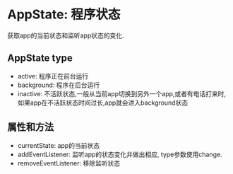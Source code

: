 # AppState: 程序状态

获取app的当前状态和监听app状态的变化.

## AppState type

* active: 程序正在前台运行
* background: 程序在后台运行
* inactive: 不活跃状态,一般从当前app切换到另外一个app,或者有电话打来时,如果app在不活跃状态时间过长,app就会进入background状态

## 属性和方法

 * currentState: app的当前状态
 * addEventListener: 监听app的状态变化并做出相应, type参数使用change.
 * removeEventListener: 移除监听状态
